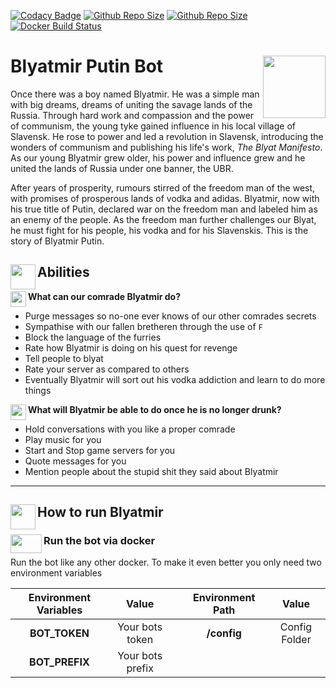 [![Codacy Badge](https://api.codacy.com/project/badge/Grade/85614d329f784c5685256e0bd5589699)](https://www.codacy.com/manual/AntonyHanna/Blyatmir-Putin-Bot?utm_source=github.com&amp;utm_medium=referral&amp;utm_content=AntonyHanna/Blyatmir-Putin-Bot&amp;utm_campaign=Badge_Grade)
[![Github Repo Size](https://img.shields.io/github/release-pre/antonyhanna/blyatmir-putin-bot.svg)](https://github.com/AntonyHanna/Blyatmir-Putin-Bot/releases/tag/v0.1.0)
[![Github Repo Size](https://img.shields.io/github/repo-size/AntonyHanna/Blyatmir-Putin-Bot.svg?style=popout)](https://github.com/AntonyHanna/Blyatmir-Putin-Bot)
[![Docker Build Status](https://img.shields.io/docker/cloud/build/antonyhanna/blyatmir-putin-bot.svg?style=popout)](https://cloud.docker.com/repository/docker/antonyhanna/blyatmir-putin-bot)


Blyatmir Putin Bot <img align="right" width="100" height="100" src="https://cdn.discordapp.com/attachments/559700127275679762/591566828367642635/dd321c999e478a17136a288dd15144e2.png">
======================
Once there was a boy named Blyatmir. He was a simple man with big dreams, dreams of uniting the savage lands of the Russia. Through hard work and compassion and the power of communism, the young tyke gained influence in his local village of Slavensk. He rose to power and led a revolution in Slavensk, introducing the wonders of communism and publishing his life's work, *The Blyat Manifesto*. As our young Blyatmir grew older, his power and influence grew and he united the lands of Russia under one banner, the UBR.

After years of prosperity, rumours stirred of the freedom man of the west, with promises of prosperous lands of vodka and adidas. Blyatmir, now with his true title of Putin, declared war on the freedom man and labeled him as an enemy of the people. As the freedom man further challenges our Blyat, he must fight for his people, his vodka and for his Slavenskis. This is the story of Blyatmir Putin.
 
 Abilities <img align="left" width="40" height="40" src="https://emojipedia-us.s3.dualstack.us-west-1.amazonaws.com/thumbs/120/microsoft/209/man-mage_1f9d9-200d-2642-fe0f.png">
 ---------
 **What can our comrade Blyatmir do?**<img align="left" width="25" height="25" src="https://emojipedia-us.s3.dualstack.us-west-1.amazonaws.com/thumbs/120/microsoft/209/clipboard_1f4cb.png">
  - Purge messages so no-one ever knows of our other comrades secrets
  - Sympathise with our fallen bretheren through the use of `F`
  - Block the language of the furries
  - Rate how Blyatmir is doing on his quest for revenge
  - Tell people to blyat
  - Rate your server as compared to others
  - Eventually Blyatmir will sort out his vodka addiction and learn to do more things
  
 **What will Blyatmir be able to do once he is no longer drunk?** <img align="left" width="25" height="25" src="https://emojipedia-us.s3.dualstack.us-west-1.amazonaws.com/thumbs/120/microsoft/209/cocktail-glass_1f378.png">
  - Hold conversations with you like a proper comrade 
  - Play music for you
  - Start and Stop game servers for you
  - Quote messages for you
  - Mention people about the stupid shit they said about Blyatmir
  
  ___
 
 How to run Blyatmir <img align="left" width="40" height="40" src="https://emojipedia-us.s3.dualstack.us-west-1.amazonaws.com/thumbs/120/microsoft/209/man-running_1f3c3-200d-2642-fe0f.png">
 -

### Run the bot via docker <img align="left" width="50" height="30" src="https://cdn.discordapp.com/attachments/559700127275679762/591585009358471182/docker-whale-home-logo.png">

Run the bot like any other docker. To make it even better you only need two environment variables
  
  |  Environment Variables   |           Value                       |   |     Environment Path     | Value        |
  |:------------------------:|:-------------------------------------:|:-:|:------------------------:|:------------:|
  |**BOT_TOKEN**             | Your bots token                       |   |        **/config**       | Config Folder|
  |**BOT_PREFIX**            | Your bots prefix                      |   |

   
  
